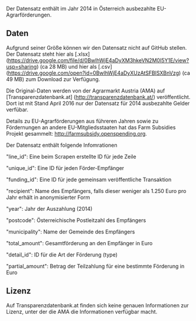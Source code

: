 Der Datensatz enthält im Jahr 2014 in Österreich ausbezahlte EU-Agrarförderungen.

## Daten
Aufgrund seiner Größe können wir den Datensatz nicht auf GitHub stellen. Der Datensatz steht hier als [.xlsx] (https://drive.google.com/file/d/0BwlhWjE4aDyXM3hkeVN2M0I5Y1E/view?usp=sharing) (ca 28 MB) und hier als [.csv] (https://drive.google.com/open?id=0BwlhWjE4aDyXUzAtSFBlSXBnVzg) (ca 49 MB) zum Download zur Verfügung. 

Die Original-Daten werden von der Agrarmarkt Austria (AMA) auf [Transparenzdatenbank.at] (http://transparenzdatenbank.at/) veröffentlicht. Dort ist mit Stand April 2016 nur der Datensatz für 2014 ausbezahlte Gelder verfübar. 

Details zu EU-Agrarförderungen aus führeren Jahren sowie zu Fördernungen an andere EU-Mitgliedsstaaten hat das Farm Subsidies Projekt gesammelt: http://farmsubsidy.openspending.org.

Der Datensatz enthält folgende Infomrationen

"line_id": Eine beim Scrapen erstellte ID für jede Zeile

"unique_id": Eine ID für jeden Förder-Empfänger 

"funding_id": Eine ID für jede gemeinsam veröffentliche Transaktion

"recipient": Name des Empfängers, falls dieser weniger als 1.250 Euro pro Jahr erhält in anonymisierter Form 

"year": Jahr der Auszahlung (2014)

"postcode": Österreichische Postleitzahl des Empfängers

"municipality": Name der Gemeinde des Empfängers

"total_amount": Gesamtförderung an den Empfänger in Euro

"detail_id": ID für die Art der Förderung (type)

"partial_amount": Betrag der Teilzahlung für eine bestimmte Förderung in Euro

## Lizenz
Auf Transparenzdatenbank.at finden sich keine genauen Informationen zur Lizenz, unter der die AMA die Informationen verfügbar macht. 
